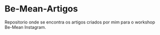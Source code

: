 # Be-Mean-Artigos
Repositorio onde se encontra os artigos criados por mim  para o workshop Be-Mean Instagram.
